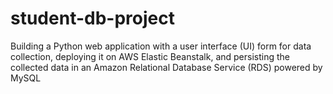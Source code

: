 # student-db-project
 Building a Python web application with a user interface (UI) form for data collection, deploying it on AWS Elastic Beanstalk, and persisting the collected data in an Amazon Relational Database Service (RDS) powered by MySQL
